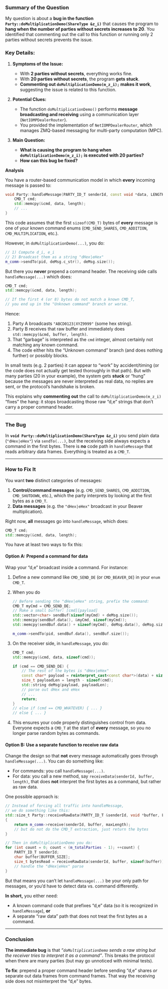 ### **Summary of the Question**

My question is about a **bug in the function `Party::doMultiplicationDemo(ShareType &z_i)`** that causes the program to **hang when the number of parties without secrets increases to 20**. You identified that commenting out the call to this function or running only 2 parties without secrets prevents the issue.

### **Key Details:**
1. **Symptoms of the Issue:**
   - With **2 parties without secrets**, everything works fine.
   - With **20 parties without secrets**, the program **gets stuck**.
   - **Commenting out `doMultiplicationDemo(m_z_i);` makes it work**, suggesting the issue is related to this function.

2. **Potential Clues:**
   - The function `doMultiplicationDemo()` performs **message broadcasting and receiving** using a communication layer (`NetIOMPDealerRouter`).
   - You provided the implementation of `NetIOMPDealerRouter`, which manages ZMQ-based messaging for multi-party computation (MPC).

3. **Main Question:**
   - **What is causing the program to hang when `doMultiplicationDemo(m_z_i);` is executed with 20 parties?**
   - **How can this bug be fixed?**


**Analysis**

You have a router-based communication model in which **every** incoming message is passed to:

```cpp
void Party::handleMessage(PARTY_ID_T senderId, const void *data, LENGTH_T length){
    CMD_T cmd;
    std::memcpy(&cmd, data, length); 
    // ...
}
```

This code assumes that the first `sizeof(CMD_T)` bytes of **every** message is one of your known command enums (`CMD_SEND_SHARES`, `CMD_ADDITION`, `CMD_MULTIPLICATION`, etc.).  

However, in `doMultiplicationDemo(...)`, you do:

```cpp
// 1) Compute d_i, e_i
// 2) Broadcast them as a string "dHex|eHex"
m_comm->sendTo(pid, deMsg.c_str(), deMsg.size());
```

But there you **never** prepend a command header. The receiving side calls `handleMessage(...)` which does:

```cpp
CMD_T cmd;
std::memcpy(&cmd, data, length);

// If the first 4 (or 8) bytes do not match a known CMD_T,
// you end up in the "Unknown command" branch or worse.
```

Hence:

1. Party A broadcasts `"ABCD0123|XYZ9999"` (some hex string).
2. Party B receives that raw buffer and immediately does `std::memcpy(&cmd, buffer, length)`.
3. That “garbage” is interpreted as the `cmd` integer, almost certainly not matching any known command.
4. The code either hits the “Unknown command” branch (and does nothing further) or possibly blocks.

In small tests (e.g. 2 parties) it can appear to “work” by accident/timing (or the code does not actually get tested thoroughly in that path). But with many parties (20 in your example), the system gets **stuck** or “hung” because the messages are never interpreted as real data, no replies are sent, or the protocol’s handshake is broken.

This explains why **commenting out** the call to `doMultiplicationDemo(m_z_i)` “fixes” the hang: it stops broadcasting those raw “d,e” strings that don’t carry a proper command header.

---

### The Bug

In **`void Party::doMultiplicationDemo(ShareType &z_i)`** you send plain data (`"dHex|eHex"`) via `sendTo(...)`, but the receiving side always expects a command in the first bytes. There is **no** code path in `handleMessage` that reads arbitrary data frames. Everything is treated as a `CMD_T`.

---

### How to Fix It

You want **two** distinct categories of messages:

1. **Control/command messages** (e.g. `CMD_SEND_SHARES`, `CMD_ADDITION`, `CMD_SHUTDOWN`, etc.), which the party interprets by looking at the first bytes as a `CMD_T`.
2. **Data messages** (e.g. the `"dHex|eHex"` broadcast in your Beaver multiplication).

Right now, **all** messages go into `handleMessage`, which does:

```cpp
CMD_T cmd;
std::memcpy(&cmd, data, length);
```

You have at least two ways to fix this:

#### **Option A**: Prepend a command for data

Wrap your “d,e” broadcast inside a command.  For instance:

1. Define a new command like `CMD_SEND_DE` (or `CMD_BEAVER_DE`) in your `enum CMD_T`.
2. When you do
   ```cpp
   // Before sending the "dHex|eHex" string, prefix the command:
   CMD_T myCmd = CMD_SEND_DE;
   // Make a small buffer: [cmd][payload]
   std::vector<char> sendBuf(sizeof(myCmd) + deMsg.size());
   std::memcpy(sendBuf.data(), &myCmd, sizeof(myCmd));
   std::memcpy(sendBuf.data() + sizeof(myCmd), deMsg.data(), deMsg.size());

   m_comm->sendTo(pid, sendBuf.data(), sendBuf.size());
   ```
3. On the receiver side, in `handleMessage`, you do:

   ```cpp
   CMD_T cmd;
   std::memcpy(&cmd, data, sizeof(cmd));

   if (cmd == CMD_SEND_DE) {
       // The rest of the bytes is "dHex|eHex"
       const char* payload = reinterpret_cast<const char*>(data) + sizeof(cmd);
       size_t payloadLen = length - sizeof(cmd);
       std::string deMsg(payload, payloadLen);
       // parse out dHex and eHex
       // ...
       return;
   }
   // else if (cmd == CMD_WHATEVER) { ... }
   // else { ... }
   ```
4. This ensures your code properly distinguishes control from data.  
   Everyone expects a `CMD_T` at the start of **every** message, so you no longer parse random bytes as commands.

#### **Option B**: Use a separate function to receive raw data

Change the design so that **not** every message automatically goes through `handleMessage(...)`. You can do something like:

- For commands: you call `handleMessage(...)`.
- For data: you call a new method, say `receiveData(senderId, buffer, length)`, that does **not** interpret the first bytes as a command, but rather as raw data.

One possible approach is:

```cpp
// Instead of forcing all traffic into handleMessage,
// we do something like this:
std::size_t Party::receiveRawData(PARTY_ID_T &senderId, void *buffer, LENGTH_T maxLength)
{
    return m_comm->receive(senderId, buffer, maxLength); 
    // but do not do the CMD_T extraction, just return the bytes
}

// Then in doMultiplicationDemo you do:
for (int count = 0; count < (m_totalParties - 1); ++count) {
    PARTY_ID_T senderId;
    char buffer[BUFFER_SIZE];
    size_t bytesRead = receiveRawData(senderId, buffer, sizeof(buffer));
    // handle the "dHex|eHex" parse
}
```

But that means you can’t let `handleMessage(...)` be your only path for messages, or you’d have to detect data vs. command differently.  

**In short,** you either need:

- A known command code that prefixes “d,e” data (so it is recognized in `handleMessage`), **or**
- A separate “raw data” path that does not treat the first bytes as a command.

---

### Conclusion

**The immediate bug** is that *“`doMultiplicationDemo` sends a raw string but the receiver tries to interpret it as a command”*. This breaks the protocol when there are many parties (but may go unnoticed with minimal tests).

**To fix**: prepend a proper command header before sending “d,e” shares *or* separate out data frames from command frames. That way the receiving side does not misinterpret the “d,e” bytes.